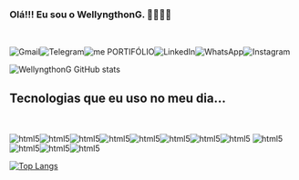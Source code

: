 ### Olá!!! Eu sou o WellyngthonG. 🐱‍👤✌🏽
<br/>

![Gmail](https://img.shields.io/badge/Gmail-D14836?style=for-the-badge&logo=gmail&logoColor=white)![Telegram](https://img.shields.io/badge/Telegram-2CA5E0?style=for-the-badge&logo=telegram&logoColor=white)![me PORTIFÓLIO](https://img.shields.io/badge/website-000000?style=for-the-badge&logo=About.me&logoColor=white)![LinkedIn](https://img.shields.io/badge/LinkedIn-0077B5?style=for-the-badge&logo=linkedin&logoColor=white)![WhatsApp](https://img.shields.io/badge/WhatsApp-25D366?style=for-the-badge&logo=whatsapp&logoColor=white)![Instagram](https://img.shields.io/badge/Instagram-E4405F?style=for-the-badge&logo=instagram&logoColor=white)


![WellyngthonG GitHub stats](https://github-readme-stats.vercel.app/api?username=WellyngthonG&show_icons=true&theme=radical)


## Tecnologias que eu uso no meu dia...

<div style="display: inline_block"><br/>

 <img align="center" alt="html5" src="https://img.shields.io/badge/Python-3776AB?style=for-the-badge&logo=python&logoColor=white"/><img align="center" alt="html5" src="https://img.shields.io/badge/HTML5-E34F26?style=for-the-badge&logo=html5&logoColor=white"/><img align="center" alt="html5" src="https://img.shields.io/badge/CSS3-1572B6?style=for-the-badge&logo=css3&logoColor=white"/><img align="center" alt="html5" src="https://img.shields.io/badge/JavaScript-F7DF1E?style=for-the-badge&logo=javascript&logoColor=black"/><img align="center" alt="html5" src="https://img.shields.io/badge/TypeScript-007ACC?style=for-the-badge&logo=typescript&logoColor=white"/><img align="center" alt="html5" src="https://img.shields.io/badge/Java-ED8B00?style=for-the-badge&logo=java&logoColor=white"/><img align="center" alt="html5" src="https://img.shields.io/badge/.NET-5C2D91?style=for-the-badge&logo=.net&logoColor=white
"/><img align="center" alt="html5" src="https://img.shields.io/badge/Node.js-43853D?style=for-the-badge&logo=node.js&logoColor=white"/>
<img align="center" alt="html5" src="https://img.shields.io/badge/React-20232A?style=for-the-badge&logo=react&logoColor=61DAFB"/>  <img align="center" alt="html5" src="https://img.shields.io/badge/Vue.js-35495E?style=for-the-badge&logo=vue.js&logoColor=4FC08D"/><img align="center" alt="html5" src="https://img.shields.io/badge/Angular-DD0031?style=for-the-badge&logo=angular&logoColor=white"/><img align="center" alt="html5" src="https://img.shields.io/badge/MySQL-00000F?style=for-the-badge&logo=mysql&logoColor=white"/>

[![Top Langs](https://github-readme-stats.vercel.app/api/top-langs/?username=WellyngthonG&layout=compact)](https://github.com/WellyngthonG/github-readme-stats)
